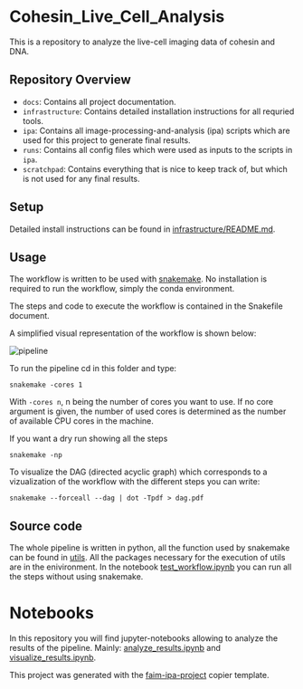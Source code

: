 <!-- start abstract -->
# Cohesin_Live_Cell_Analysis

This is a repository to analyze the live-cell imaging data of cohesin and DNA.

## Repository Overview
* `docs`: Contains all project documentation.
* `infrastructure`: Contains detailed installation instructions for all requried tools.
* `ipa`: Contains all image-processing-and-analysis (ipa) scripts which are used for this project to generate final results.
* `runs`: Contains all config files which were used as inputs to the scripts in `ipa`.
* `scratchpad`: Contains everything that is nice to keep track of, but which is not used for any final results.

## Setup
Detailed install instructions can be found in [infrastructure/README.md](infrastructure/README.md).

## Usage

The workflow is written to be used with [snakemake](https://snakemake.readthedocs.io/en/stable/). No installation is required to run the workflow, simply the conda environment.

The steps and code to execute the workflow is contained in the Snakefile document.

A simplified visual representation of the workflow is shown below:

![pipeline](plots/pipelineAsset_59.png)

To run the pipeline cd in this folder and type:

```shell
snakemake -cores 1

```

With `-cores n`, n being the number of cores you want to use. If no core argument is given, the number of used cores is determined as the number of available CPU cores in the machine.

If you want a dry run showing all the steps

```shell
snakemake -np

```

To visualize the DAG (directed acyclic graph) which corresponds to a vizualization of the workflow with the different steps you can write:

```shell
snakemake --forceall --dag | dot -Tpdf > dag.pdf
```
## Source code

The whole pipeline is written in python, all the function used by snakemake can be found in [utils](ipa/src/utils.py). All the packages necessary for the execution of utils are in the enivironment. In the notebook [test_workflow.ipynb](scratchpad/test_workflow.ipynb) you can run all the steps without using snakemake.

# Notebooks

In this repository you will find jupyter-notebooks allowing to analyze the results of the pipeline. Mainly: [analyze_results.ipynb](scratchpad/analyze_results.ipynb) and [visualize_results.ipynb](scratchpad/visualize_results.ipynb). 
<!-- end abstract -->

<!-- ## Citation
Do not forget to cite our [publication]() if you use any of our provided materials.

----->
This project was generated with the [faim-ipa-project](https://fmi-faim.github.io/ipa-project-template/) copier template. 

